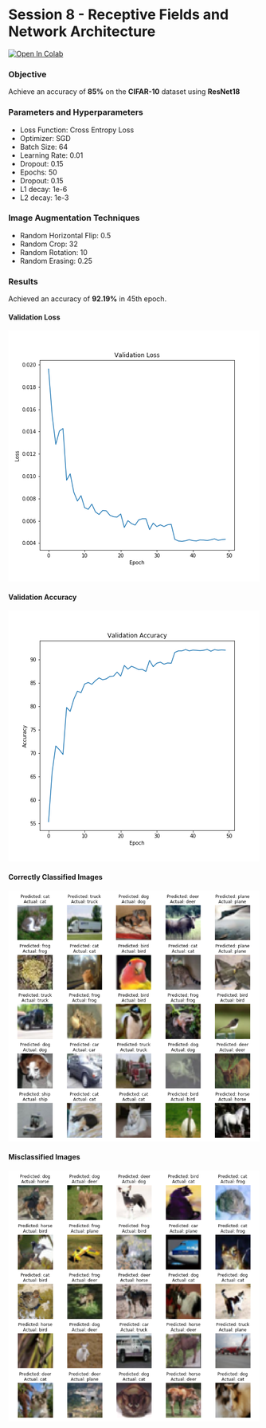 
# Session 8 - Receptive Fields and Network Architecture

[![Open In Colab](https://colab.research.google.com/assets/colab-badge.svg)](https://colab.research.google.com/github/uday96/EVA4-TSAI/blob/master/S8/EVA4_S8_Solution.ipynb)

###	Objective
Achieve an accuracy of **85%** on the **CIFAR-10** dataset using **ResNet18**

###  Parameters and Hyperparameters

- Loss Function: Cross Entropy Loss
- Optimizer: SGD
- Batch Size: 64
- Learning Rate: 0.01
- Dropout: 0.15
- Epochs: 50
- Dropout: 0.15
- L1 decay: 1e-6
- L2 decay: 1e-3

### Image Augmentation Techniques
- Random Horizontal Flip: 0.5
- Random Crop: 32
- Random Rotation: 10
- Random Erasing: 0.25

### Results
Achieved  an accuracy of **92.19%** in 45th epoch.

#### Validation Loss
<img src="images/val_loss_change.png">

#### Validation Accuracy
<img src="images/val_accuracy_change.png">

#### Correctly Classified Images
<img src="images/correct_imgs.png">

#### Misclassified Images
<img src="images/misclassified_imgs.png">

